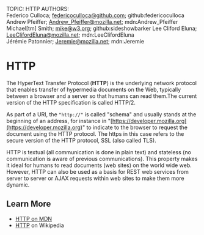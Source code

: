 TOPIC: HTTP
AUTHORS: Federico Culloca; federicoculloca@github.com; github:federicoculloca
         Andrew Pfeiffer; Andrew_Pfeiffer@mozilla.net; mdn:Andrew_Pfeiffer
         Michael[tm] Smith; mike@w3.org; github:sideshowbarker
         Lee Cliford Eluna; LeeClifordEluna@mozilla.net; mdn:LeeClifordEluna
         Jérémie Patonnier; Jeremie@mozilla.net; mdn:Jeremie

# HTTP

The HyperText Transfer Protocol (**HTTP**) is the underlying network protocol that enables transfer
of hypermedia documents on the Web, typically between a browser and a server so that humans can
read them.The current version of the HTTP specification is called HTTP/2.

As part of a URI, the `"http://"` is called "schema" and usually stands at the beginning of an address,
for instance in "[https://developer.mozilla.org](https://developer.mozilla.org)" to indicate to
the browser to request the document
using the HTTP protocol. The https in this case refers to the secure version of the HTTP protocol,
SSL (also called TLS).

HTTP is textual (all communication is done in plain text) and stateless (no communication is aware
of previous communications). This property makes it ideal for humans to read documents (web sites)
on the world wide web. However, HTTP can also be used as a basis for REST web services from server to
server or AJAX requests within web sites to make them more dynamic.

## Learn More

- [HTTP on MDN](https://wiki.developer.mozilla.org/en-US/docs/Web/HTTP)
- [HTTP](https://en.wikipedia.org/wiki/Hypertext%20Transfer%20Protocol) on Wikipedia
